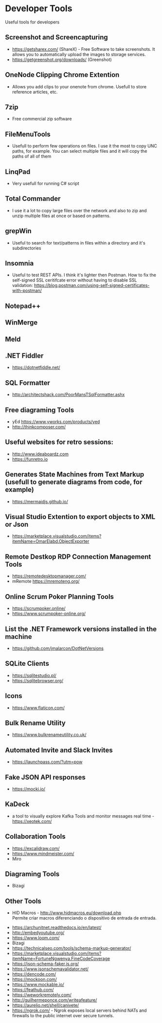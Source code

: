# Developer Tools
Useful tools for developers

## Screenshot and Screencapturing
* https://getsharex.com/ (ShareX) - Free Software to take screenshots. It allows you to automatically upload the images to storage services.
* https://getgreenshot.org/downloads/ (Greenshot)

## OneNode Clipping Chrome Extention
* Allows you add clips to your onenote from chrome. Usefull to store reference articles, etc.

## 7zip
* Free commercial zip software

## FileMenuTools
* Usefull to perform few operations on files. I use it the most to copy UNC paths, for example. You can select multiple files and it will copy the paths of all of them

## LinqPad
* Very usefull for running C# script

## Total Commander
* I use it a lot to copy large files over the network and also to zip and unzip multiple files at once or based on patterns.

## grepWin
* Useful to search for text/patterns in files within a directory and it's subdirectories

## Insomnia
* Useful to test REST APIs. I think it's lighter then Postman. How to fix the self-signed SSL ceritifcate error without having to disable SSL validation: https://blog.postman.com/using-self-signed-certificates-with-postman/

## Notepad++

## WinMerge

## Meld

## .NET Fiddler
* https://dotnetfiddle.net/

## SQL Formatter
* http://architectshack.com/PoorMansTSqlFormatter.ashx

## Free diagraming Tools
* yEd https://www.yworks.com/products/yed
* http://thinkcomposer.com/


## Useful websites for retro sessions:
* http://www.ideaboardz.com
* https://funretro.io

## Generates State Machines from Text Markup (usefull to generate diagrams from code, for example)
* https://mermaidjs.github.io/ 

## Visual Studio Extention to export objects to XML or Json
* https://marketplace.visualstudio.com/items?itemName=OmarElabd.ObjectExporter

## Remote Destkop RDP Connection Management Tools
* https://remotedesktopmanager.com/
* mRemote https://mremoteng.org/

## Online Scrum Poker Planning Tools
* https://scrumpoker.online/
* https://www.scrumpoker-online.org/

## List the .NET Framework versions installed in the machine
* https://github.com/jmalarcon/DotNetVersions

## SQLite Clients
* https://sqlitestudio.pl/
* https://sqlitebrowser.org/

## Icons
* https://www.flaticon.com/

## Bulk Rename Utility
* https://www.bulkrenameutility.co.uk/

## Automated Invite and Slack Invites
* https://launchpass.com/?utm=pow

## Fake JSON API responses
* https://mocki.io/

## KaDeck
* a tool to visually explore Kafka Tools and monitor messages real time - https://xeotek.com/

## Collaboration Tools
* https://excalidraw.com/
* https://www.mindmeister.com/
* Miro


## Diagraming Tools
* Bizagi

## Other Tools
* HID Macros - http://www.hidmacros.eu/download.php  
Permite criar macros diferenciando o dispositivo de entrada de entrada. 

+ https://archunitnet.readthedocs.io/en/latest/
+ http://embedyoutube.org/
+ https://www.loom.com/
+ Bizagi
+ https://technicalseo.com/tools/schema-markup-generator/
+ https://marketplace.visualstudio.com/items?itemName=FortuneNgwenya.FineCodeCoverage
+ https://json-schema-faker.js.org/
+ https://www.jsonschemavalidator.net/
+ https://dencode.com/
+ https://mockoon.com/
+ https://www.mockable.io/
+ https://feathub.com/
+ https://weworkremotely.com/
+ http://guilhermeponce.com/writeafeature/
+ https://aurelio.net/shell/canivete/
+ https://ngrok.com/ - Ngrok exposes local servers behind NATs and firewalls to the public internet over secure tunnels.
